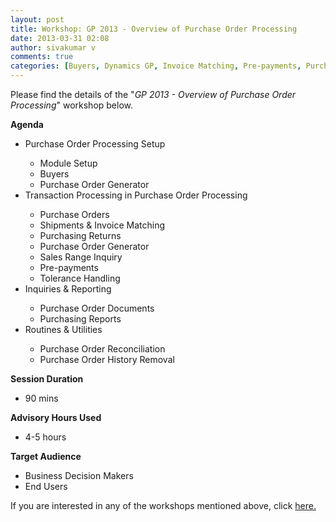 ```yaml
---
layout: post
title: Workshop: GP 2013 - Overview of Purchase Order Processing
date: 2013-03-31 02:08
author: sivakumar v
comments: true
categories: [Buyers, Dynamics GP, Invoice Matching, Pre-payments, Purchase Order, Purchase Order Generator, Sales Range Inquiry, Shipments, Tolerance Handling, Uncategorized, Workshops]
---
```

<p>Please find the details of the "<em>GP 2013 - Overview of Purchase Order Processing</em>" workshop below.<p><strong>Agenda</strong></p><ul>
<li>Purchase Order Processing Setup</li>
<ul>
<li>Module Setup</li>
<li>Buyers</li>
<li>Purchase Order Generator</li>
</ul>
<li>Transaction Processing in Purchase Order Processing</li>
<ul>
<li>Purchase Orders</li>
<li>Shipments &amp; Invoice Matching</li>
<li>Purchasing Returns</li>
<li>Purchase Order Generator</li>
<li>Sales Range Inquiry</li>
<li>Pre-payments</li>
<li>Tolerance Handling</li>
</ul>
<li>Inquiries &amp; Reporting</li>
<ul>
<li>Purchase Order Documents</li>
<li>Purchasing Reports</li>
</ul>
<li>Routines &amp; Utilities</li>
<ul>
<li>Purchase Order Reconciliation</li>
<li>Purchase Order History Removal</li>
</ul>
</ul><p><strong>Session Duration</strong></p><ul>
<li>90 mins</li>
</ul><p><strong>Advisory Hours Used</strong></p><ul>
<li>4-5 hours</li>
</ul><p><strong>Target Audience</strong></p><ul>
<li>Business Decision Makers</li>
<li>End Users</li>
</ul><p>If you are interested in any of the workshops mentioned above, click&nbsp;<a href="mailto:blog_ptsdynamics@microsoft.com?Subject=Dynamics%20GP%20Workshops%20-%20Registration&amp;Body=PLEASE%20FILL%20IN%20THE%20FOLLOWING%20DETAILS%0A%0AName%3A%0ACompany%20Name%3A%0APartner%20ID%3A%0AContact%20number%3A%0AEmail%20ID%3A%0AProducts%20interested%20in%3A%0ASessions%20interested%20in%3A">here.</a></p></p>

